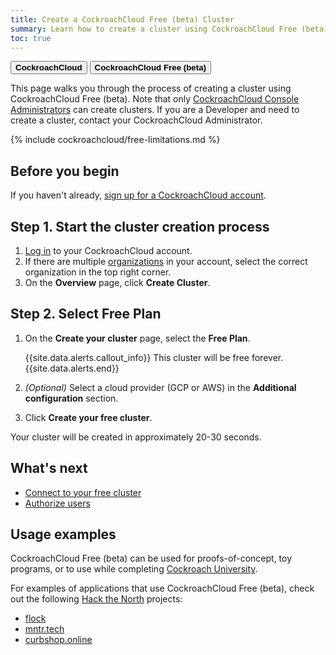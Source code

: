 ```yaml
---
title: Create a CockroachCloud Free (beta) Cluster
summary: Learn how to create a cluster using CockroachCloud Free (beta).
toc: true
---
```


<div class="filters clearfix">
    <a href="create-your-cluster.html"><button class="filter-button page-level"><strong>CockroachCloud</strong></button></a>
    <a href="create-a-free-cluster.html"><button class="filter-button page-level current"><strong>CockroachCloud Free (beta)</strong></button></a>
</div>

This page walks you through the process of creating a cluster using CockroachCloud Free (beta). Note that only [CockroachCloud Console Administrators](console-access-management.html#console-admin) can create clusters. If you are a Developer and need to create a cluster, contact your CockroachCloud Administrator.

{% include cockroachcloud/free-limitations.md %}

## Before you begin

If you haven't already, <a href="https://cockroachlabs.cloud/signup?referralId=docs" rel="noopener" target="_blank">sign up for a CockroachCloud account</a>.

## Step 1. Start the cluster creation process

1. [Log in](https://cockroachlabs.cloud/) to your CockroachCloud account.
2. If there are multiple [organizations](console-access-management.html#organization) in your account, select the correct organization in the top right corner.
3. On the **Overview** page, click **Create Cluster**.

## Step 2. Select Free Plan

1. On the **Create your cluster** page, select the **Free Plan**.

    {{site.data.alerts.callout_info}}
    This cluster will be free forever.
    {{site.data.alerts.end}}

1. _(Optional)_ Select a cloud provider (GCP or AWS) in the **Additional configuration** section.

1. Click **Create your free cluster**.

Your cluster will be created in approximately 20-30 seconds.

## What's next

- [Connect to your free cluster](connect-to-a-free-cluster.html)
- [Authorize users](user-authorization.html)

## Usage examples

CockroachCloud Free (beta) can be used for proofs-of-concept, toy programs, or to use while completing [Cockroach University](https://www.cockroachlabs.com/cockroach-university/).

For examples of applications that use CockroachCloud Free (beta), check out the following [Hack the North](https://hackthenorth.com/) projects:

- [flock](https://devpost.com/software/flock-figure-out-what-film-to-watch-with-friends)
- [mntr.tech](https://devpost.com/software/mntr-tech)
- [curbshop.online](https://devpost.com/software/curbshop-online)
